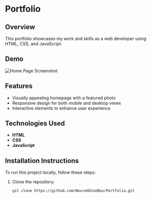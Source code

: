 # Portfolio

## Overview
This portfolio showcases my work and skills as a web developer using HTML, CSS, and JavaScript. 

## Demo
![Home Page Screenshot](portfolio-preview.jpg)

## Features
- Visually appealing homepage with a featured photo
- Responsive design for both mobile and desktop views
- Interactive elements to enhance user experience

## Technologies Used
- **HTML**
- **CSS**
- **JavaScript**

## Installation Instructions
To run this project locally, follow these steps:

1. Clone the repository:
   ```bash
   git clone https://github.com/NoureddineBou/Portfolio.git
